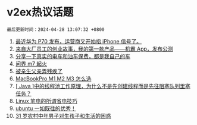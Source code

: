 # v2ex热议话题

`最后更新时间：2024-04-28 13:07:32 +0800`

1. [最近华为 P70 发布，运营商又开始掐 iPhone 信号了。](https://www.v2ex.com/t/1036266)
1. [来自大厂员工的创业故事，我的第一款产品——机霸 App，发布公测](https://www.v2ex.com/t/1036242)
1. [分享一下真实的电车和油车保费，都是我自己的车](https://www.v2ex.com/t/1036140)
1. [问界 m7 起火](https://www.v2ex.com/t/1036296)
1. [被亲生父亲弄残疾了](https://www.v2ex.com/t/1036219)
1. [MacBookPro M1 M2 M3 怎么选](https://www.v2ex.com/t/1036247)
1. [[ Java ]中的线程池工作原理，为什么不是先创建线程而是先往阻塞队列里塞任务？](https://www.v2ex.com/t/1036271)
1. [Linux 笔电的所谓省电技巧](https://www.v2ex.com/t/1036149)
1. [ubuntu 一如既往的优秀！](https://www.v2ex.com/t/1036186)
1. [31 岁农村中年男子对生孩子和生活的困惑](https://www.v2ex.com/t/1036314)

